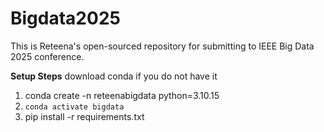 # Bigdata2025
This is Reteena's open-sourced repository for submitting to IEEE Big Data 2025 conference.

**Setup Steps**
download conda if you do not have it
1. conda create -n reteenabigdata python=3.10.15
2. `conda activate bigdata`
3. pip install -r requirements.txt